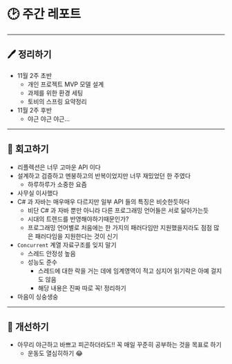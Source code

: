 # 🕑 주간 레포트

---

## 🖊 정리하기

- 11월 2주 초반
    - 개인 프로젝트 MVP 모델 설계
    - 과제를 위한 환경 세팅
    - 토비의 스프링 요약정리
- 11월 2주 후반
    - 야근 야근 야근...

---

## 💭 회고하기

- 리플렉션은 너무 고마운 API 이다
- 설계하고 검증하고 멘붕하고의 반복이었지만 너무 재밌었던 한 주였다
    - 하루하루가 소중한 요즘
- 사무실 이사했다
- C# 과 자바는 매우매우 다르지만 일부 API 들의 특징은 비슷한듯하다
    - 비단 C# 과 자바 뿐만 아니라 다른 프로그래밍 언어들은 서로 닮아가는듯
    - 시대의 트렌드를 반영해야하기때문인가?
    - 프로그래밍 언어별로 처음에는 한 가지의 패러다임만 지원했을지라도 점점 많은 패러다임을 지원한다는 것이 신기
- `Concurrent` 계열 자료구조를 잊지 말기
    - 스레드 안정성 높음
    - 성능도 준수
        - 스레드에 대한 락을 거는 데에 임계영역이 적고 심지어 읽기락은 아예 걸지도 않음
        - 해당 내용은 진짜 따로 꼭! 정리하기
- 마음이 싱숭생숭

---

## 🥊 개선하기

- 아무리 야근하고 바쁘고 피곤하더라도!! 꼭 매일 꾸준히 공부하는 것을 목표로 하기
    - 운동도 열심히하기 😂